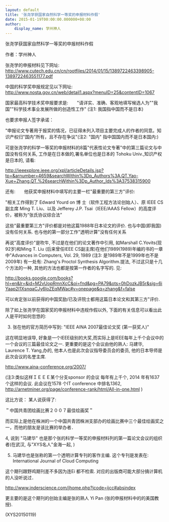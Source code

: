```yaml
---
layout: default
title: '张尧学获国家自然科学一等奖的申报材料作假'
date: 2015-01-19T00:00:00.000000+08:00
author:
    display_name: 学州神人
---
```


张尧学获国家自然科学一等奖的申报材料作假

作者：学州神人

张尧学的申报材料见下网址:　　http://www.cutech.edu.cn/cn/rootfiles/2014/01/15/1389722463398905-1389722463551177.pdf

中国的科学奖申报规定见以下网址:　　http://www.nosta.gov.cn/web/detail1.aspx?menuID=25&contentID=1067

国家最高科学技术奖申报要求是:　　"请详实、准确、客观地填写候选人为""我国""科学技术事业发展所做的创造性工作" (注1: 我国指中国而不是日本)

也要求申报人签字承诺：

"申报论文专著用于报奖的情况，已征得未列入项目主要完成人的作者的同意。知识产权归"国内"所有，且不存在争议"(注2: "国内" 指中国国内而不是日本国内:)

可是张尧学的科学一等奖的申报材料的8篇"代表性论文专著"中的第三篇论文与中国没有任何关系, 工作是在日本做的,署名单位也是日本的 Tohoku Univ.,知识产权是日本的, 请看:

http://ieeexplore.ieee.org/xpl/articleDetails.jsp?tp=&arnumber=4659&searchWithin%3Dp_Authors%3A.QT.Yao-Xue+Zhang.QT.%26searchWithin%3Dp_Author_Ids%3A37538315900

还有:　　他获奖申报材料中填写的主要一栏"最重要的第三方"评价:

"相关工作得到了 Edward Yourd on 博 士（软件工程方法论创始人）、原 IEEE CS 副主席 Ming T. Liu、以及 Jefferey J.P. Tsai（IEEE/AAAS Fellow）的高度评价，被称为“张氏协议综合法”

这些"最重要第三方"评价都是对他这篇1988年日本论文的评价. 也与中国(即我国)没有任何关系. 也与他的第一部分工作"透明计算"没有任何关系

再说"高度评价"是吹牛, 不过是在他们的论文著作中引用, 如Marshall C.Yovits(现92岁)和Ming T. Liu (后来曾任IEEE CS副主席)在他们1989(1989)年编的书的一章中"Advances in Computers, Vol. 29, 1989 (注3: 是1989年不是1999年也不是2009年) 有一处有: Zhang's Proctol Synthesis Algorithm.提法, 不过这只是十几个方法的一种, 其他的方法也都是按第一作者的名字写的. 见:

http://books.google.com/books?hl=en&lr=&id=M2vUopRmnXcC&oi=fnd&pg=PA79&ots=0hDozkJB5r&sig=6iYaap2I1XsnqaCJy6IoZEqMWac#v=onepage&q=zhang&f=false

可以肯定张以前获得的中国奖励/已及评院士都用这篇日本论文和其第三方"评价.

除了如上张尧学在国家奖的申报材料中违规作假以外, 下面的有关信息可以看出此人是平时如何忽悠的:

3. 张在他的官方简历中写到: "IEEE AINA 2007最佳论文奖 (第一获奖人)"

这在明显地误导, 好象是一个IEEE级别的大奖,而实际上是IEEE每年上千个会议中的一个会议的三篇最佳论文之一. 更重要的是这个会议由他的熟人: 马建华, Laurence T. Yang,办的, 他本人也是此次会议指导委员会的委员, 他的日本导师是此次会议的名誉主席.

http://www.aina-conference.org/2007/

(注3:类似这样ＩＥＥＥ某个分支sponsor 的会议 每年有上千个, 2014 年有1637个这样的会议. 此会议在1578 个IT conference 中排名1362, http://arnetminer.org/page/conference-rank/html/All-in-one.html )

这比方说： 某人说获得了:

＂中国共青团绘画比赛２００７最佳绘画奖＂

而实际上是他在株洲的一个中国共青团株洲支部办的绘画比赛中三个最佳绘画奖之一，而他的朋友是该比赛的举办者．

4, 说到 "马建华" 也是那个张的科学一等奖的申报材料列的第一篇论文会议的组织者(在武汉, 与"XYS名人"金海一起, )

5. 马建华也是张称的第一个透明计算专刊的客作主编. 这个专刊是发表在: International Journal of Cloud Computing

这个期刊跟野鸡期刊差不多因为连Ei 都不检索. 对应的出版商可能大部分搞计算机的人没听说过．

http://www.inderscience.com/jhome.php?jcode=ijcc#absindex

更主要的是这个期刊的创始主编是张的熟人 Yi Pan (张的申报材料中的的美国教授).

(XYS20150119)

